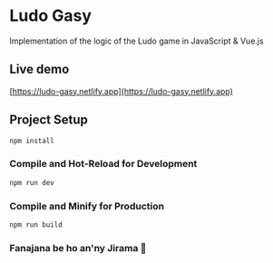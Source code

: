 # Ludo Gasy

Implementation of the logic of the Ludo game in JavaScript & Vue.js
## Live demo

[https://ludo-gasy.netlify.app](https://ludo-gasy.netlify.app)

## Project Setup

```sh
npm install
```

### Compile and Hot-Reload for Development

```sh
npm run dev
```

### Compile and Minify for Production

```sh
npm run build
```

### Fanajana be ho an'ny Jirama 🫡